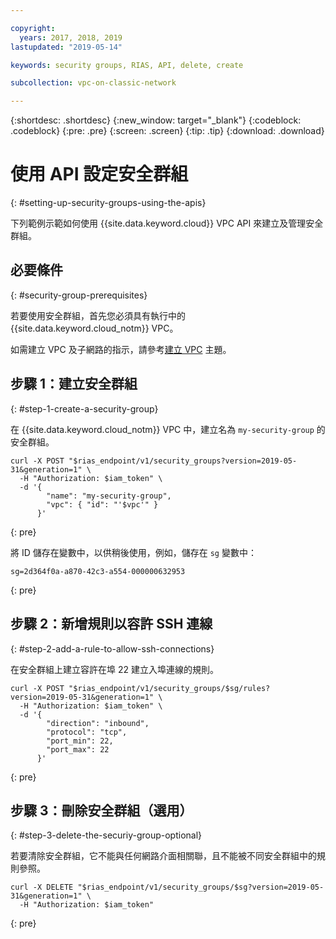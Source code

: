 ```yaml
---

copyright:
  years: 2017, 2018, 2019
lastupdated: "2019-05-14"

keywords: security groups, RIAS, API, delete, create

subcollection: vpc-on-classic-network

---
```


{:shortdesc: .shortdesc}
{:new_window: target="_blank"}
{:codeblock: .codeblock}
{:pre: .pre}
{:screen: .screen}
{:tip: .tip}
{:download: .download}

# 使用 API 設定安全群組
{: #setting-up-security-groups-using-the-apis}

下列範例示範如何使用 {{site.data.keyword.cloud}} VPC API 來建立及管理安全群組。

## 必要條件
{: #security-group-prerequisites}

若要使用安全群組，首先您必須具有執行中的 {{site.data.keyword.cloud_notm}} VPC。

如需建立 VPC 及子網路的指示，請參考[建立 VPC](/docs/vpc-on-classic?topic=vpc-on-classic-creating-a-vpc-using-the-rest-apis) 主題。

## 步驟 1：建立安全群組
{: #step-1-create-a-security-group}

在 {{site.data.keyword.cloud_notm}} VPC 中，建立名為 `my-security-group` 的安全群組。

```
curl -X POST "$rias_endpoint/v1/security_groups?version=2019-05-31&generation=1" \
  -H "Authorization: $iam_token" \
  -d '{
        "name": "my-security-group",
        "vpc": { "id": "'$vpc'" }
      }'
```
{: pre}

將 ID 儲存在變數中，以供稍後使用，例如，儲存在 `sg` 變數中：

```
sg=2d364f0a-a870-42c3-a554-000000632953
```
{: pre}

## 步驟 2：新增規則以容許 SSH 連線
{: #step-2-add-a-rule-to-allow-ssh-connections}

在安全群組上建立容許在埠 22 建立入埠連線的規則。

```
curl -X POST "$rias_endpoint/v1/security_groups/$sg/rules?version=2019-05-31&generation=1" \
  -H "Authorization: $iam_token" \
  -d '{
        "direction": "inbound",
        "protocol": "tcp",
        "port_min": 22,
        "port_max": 22
      }'
```
{: pre}

## 步驟 3：刪除安全群組（選用）
{: #step-3-delete-the-securiy-group-optional}

若要清除安全群組，它不能與任何網路介面相關聯，且不能被不同安全群組中的規則參照。

```
curl -X DELETE "$rias_endpoint/v1/security_groups/$sg?version=2019-05-31&generation=1" \
  -H "Authorization: $iam_token"
```
{: pre}
